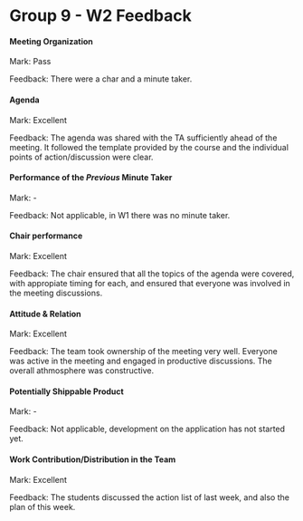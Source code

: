 # Group 9 - W2 Feedback

#### Meeting Organization

Mark: Pass

Feedback: There were a char and a minute taker.


#### Agenda 

Mark: Excellent

Feedback: The agenda was shared with the TA sufficiently ahead of the meeting. It followed the template provided by the course and the individual points of action/discussion were clear.


#### Performance of the *Previous* Minute Taker

Mark: -

Feedback: Not applicable, in W1 there was no minute taker.


#### Chair performance

Mark: Excellent

Feedback: The chair ensured that all the topics of the agenda were covered, with appropiate timing for each, and ensured that everyone was involved in the meeting discussions.


#### Attitude & Relation

Mark: Excellent

Feedback: The team took ownership of the meeting very well. Everyone was active in the meeting and engaged in productive discussions. The overall athmosphere was constructive. 


#### Potentially Shippable Product

Mark: -

Feedback: Not applicable, development on the application has not started yet. 


#### Work Contribution/Distribution in the Team

Mark: Excellent

Feedback: The students discussed the action list of last week, and also the plan of this week.

